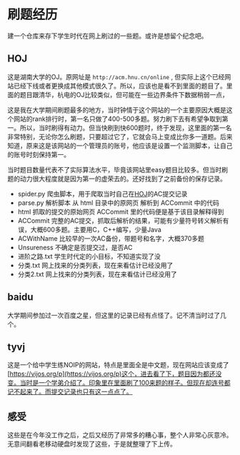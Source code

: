 # 刷题经历

建一个仓库来存下学生时代在网上刷过的一些题。或许是想留个纪念吧。


## HOJ
这是湖南大学的OJ。原网址是 `http://acm.hnu.cn/online` , 但实际上这个已经网站已经下线或者更换成其他模式很久了。所以，应该也是看不到里面的题目了。里面的题目跟清华，杭电的OJ比较类似，但可能在一些边界条件下数据稍弱一点，

这是我在大学期间刷题最多的地方，当时钟情于这个网站的一个主要原因大概是这个网站的rank排行时，第一名只做了400-500多题。努力刷下去有希望争取到第一。所以，当时刷得有动力。但当快刷到快600题时，终于发现，这里面的第一名非常特别，无论你怎么刷题，只要超过它了，它就会马上变成比你多一道题。后来知道，原来这是该网站的一个管理员的账号，他应该是设置一个监测脚本，让自己的账号时刻保持第一。

当时题目数量代表不了实际算法水平，毕竟该网站里easy题目比较多。但当时刷题的动力很大程度就是因为第一的虚荣去的。还好找到了之前备份的保存记录。

* spider.py 爬虫脚本，用于爬取当时自己在[HOJ](http://acm.hnu.cn/online)的AC提交记录
* parse.py 解析脚本 从 html 目录中的原网页 解析到 ACCommit 中的代码
* html 抓取的提交的原始网页 ACCommit 里的代码便是基于该目录解释得到
* ACCommit 完整的AC提交，抓取后解析的结果，可能有少量符号转义解析有误，大概600多题。主要用C，C++编写，少量Java
* ACWithName 比较早的一次AC备份，带题号和名字，大概370多题
* Unsureness 不确定是否提交过，是否AC
* 进阶之路.txt 学生时代定的小目标，不知道实现了没
* 分类.txt 网上找来的分类列表，现在来看估计已经没用了
* 分类2.txt 网上找来的分类列表，现在来看估计已经没用了


## baidu
大学期间参加过一次百度之星，但这里的记录已经有点怪了。记不清当时过了几个。

## tyvj
这是一个给中学生练NOIP的网站，特点是里面全是中文题，现在网站应该变成了[https://vijos.org/p](https://vijos.org/p)这个，进去看了下，题目因为都还没变。当时是一个学弟介绍了。印象里在里面刷了100来题的样子。但现在却连号都记不起来了。而提交记录也只有这一点点了。


## 感受
这些是在今年没工作之后，之后又经历了非常多的糟心事，整个人非常心灰意冷。无意间翻看老移动硬盘时发现了这些，于是就整理了下上传。

